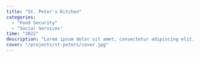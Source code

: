 ```yaml
---
title: "St. Peter's Kitchen"
categories:
  - "Food Security"
  - "Social Services"
time: "2022"
description: "Lorem ipsum dolor sit amet, consectetur adipiscing elit. Sed do eiusmod tempor. Lorem ipsum dolor sit amet, consectetur adipiscing elit.Lorem ipsum dolor sit amet, consectetur adipiscing elit. Sed do eiusmod tempor. Lorem ipsum dolor sit amet, consectetur adipiscing elit."
cover: "/projects/st-peters/cover.jpg"
---
```

